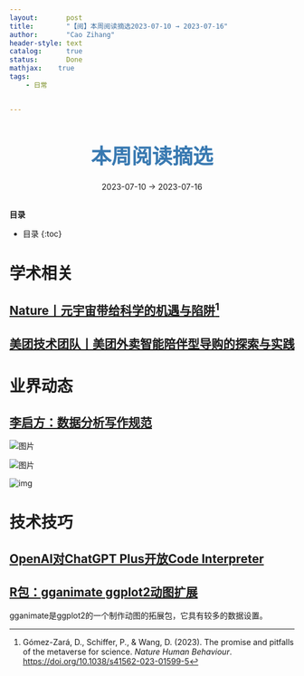```yaml
---
layout:       post
title:        "【阅】本周阅读摘选2023-07-10 → 2023-07-16"
author:       "Cao Zihang"
header-style: text
catalog:      true
status:		  Done
mathjax: 	true
tags:
    - 日常


---
```


<center style="margin-bottom: 20px; margin-top: 50px"><font color="#3879B1" style="line-height: 1.4;font-weight: 700;font-size: 36px;box-sizing: border-box; ">本周阅读摘选</font></center>

<center style=" margin-bottom: 30px;">2023-07-10 → 2023-07-16</center>

<font style="font-weight: bold;">目录</font>

* 目录
{:toc}
# 学术相关

## [Nature丨元宇宙带给科学的机遇与陷阱](https://www.nature.com/articles/s41562-023-01599-5)[^1]



## [美团技术团队丨美团外卖智能陪伴型导购的探索与实践](https://mp.weixin.qq.com/s/prLykt36ONu43V-twgfcOg)



# 业界动态

## [李启方：数据分析写作规范](https://mp.weixin.qq.com/s/tgaMjknovBUVaCO9xV4P_w)

![图片](https://img.caozihang.com/img/202310072125701.png)

![图片](https://img.caozihang.com/img/202310072125040.png)

![img](https://img.caozihang.com/img/202310072126197.png)

# 技术技巧

## [OpenAI对ChatGPT Plus开放Code Interpreter](https://mp.weixin.qq.com/s/gz8M5ql5GmivHOnNBZUQ0g)



## [R包：gganimate ggplot2动图扩展](https://mp.weixin.qq.com/s/ihSlMQN6O_NmA7MYoRF4dA)

gganimate是ggplot2的一个制作动图的拓展包，它具有较多的数据设置。

[^1]: Gómez-Zará, D., Schiffer, P., & Wang, D. (2023). The promise and pitfalls of the metaverse for science. *Nature Human Behaviour*. https://doi.org/10.1038/s41562-023-01599-5
